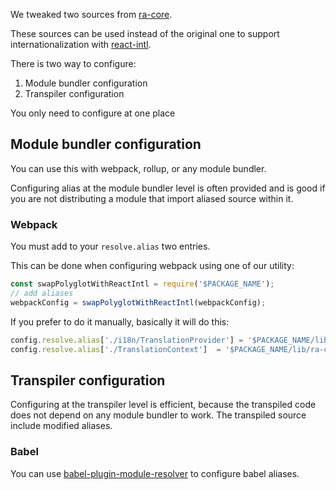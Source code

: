 We tweaked two sources from [ra-core](https://github.com/marmelab/react-admin/tree/master/packages/ra-core/src).

These sources can be used instead of the original one to support internationalization with [react-intl](https://github.com/yahoo/react-intl/).

There is two way to configure:

1. Module bundler configuration
1. Transpiler configuration

You only need to configure at one place

## Module bundler configuration

You can use this with webpack, rollup, or any module bundler.

Configuring alias at the module bundler level is often provided and is good if you are not distributing a module that import aliased source within it.

### Webpack

You must add to your `resolve.alias` two entries.

This can be done when configuring webpack using one of our utility:

```js static
const swapPolyglotWithReactIntl = require('$PACKAGE_NAME');
// add aliases
webpackConfig = swapPolyglotWithReactIntl(webpackConfig);
```

If you prefer to do it manually, basically it will do this:


```js static
config.resolve.alias['./i18n/TranslationProvider'] = '$PACKAGE_NAME/lib/ra-core/i18n/TranslationProvider';
config.resolve.alias['./TranslationContext']  = '$PACKAGE_NAME/lib/ra-core/i18n/TranslationContext';
```

## Transpiler configuration

Configuring at the transpiler level is efficient, because the transpiled code does not depend on any module bundler to work. The transpiled source include modified aliases.

### Babel

You can use [babel-plugin-module-resolver](https://github.com/tleunen/babel-plugin-module-resolver#readme) to configure babel aliases.
